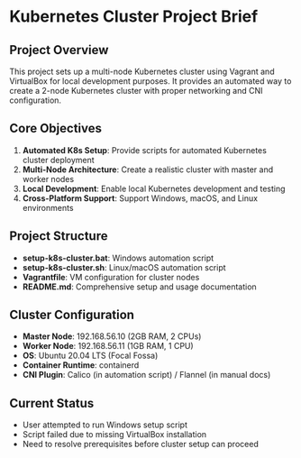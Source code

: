 # Kubernetes Cluster Project Brief

## Project Overview
This project sets up a multi-node Kubernetes cluster using Vagrant and VirtualBox for local development purposes. It provides an automated way to create a 2-node Kubernetes cluster with proper networking and CNI configuration.

## Core Objectives
1. **Automated K8s Setup**: Provide scripts for automated Kubernetes cluster deployment
2. **Multi-Node Architecture**: Create a realistic cluster with master and worker nodes
3. **Local Development**: Enable local Kubernetes development and testing
4. **Cross-Platform Support**: Support Windows, macOS, and Linux environments

## Project Structure
- **setup-k8s-cluster.bat**: Windows automation script
- **setup-k8s-cluster.sh**: Linux/macOS automation script  
- **Vagrantfile**: VM configuration for cluster nodes
- **README.md**: Comprehensive setup and usage documentation

## Cluster Configuration
- **Master Node**: 192.168.56.10 (2GB RAM, 2 CPUs)
- **Worker Node**: 192.168.56.11 (1GB RAM, 1 CPU)
- **OS**: Ubuntu 20.04 LTS (Focal Fossa)
- **Container Runtime**: containerd
- **CNI Plugin**: Calico (in automation script) / Flannel (in manual docs)

## Current Status
- User attempted to run Windows setup script
- Script failed due to missing VirtualBox installation
- Need to resolve prerequisites before cluster setup can proceed